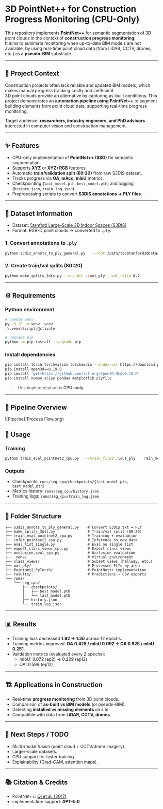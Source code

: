 # 3D PointNet++ for Construction Progress Monitoring (CPU-Only)

This repository implements **PointNet++** for semantic segmentation of 3D point clouds in the context of **construction progress monitoring**.  
It aims to automate monitoring when up-to-date BIM models are not available, by using real-time point cloud data (from LiDAR, CCTV, drones, etc.) as a **pseudo-BIM** substitute.

---

## 📌 Project Context

Construction projects often lack reliable and updated BIM models, which makes manual progress tracking costly and inefficient.  
3D point clouds provide an alternative by capturing as-built conditions. This project demonstrates an **automation pipeline using PointNet++** to segment building elements from point cloud data, supporting real-time progress monitoring.  

Target audience: **researchers, industry engineers, and PhD advisors** interested in computer vision and construction management.

---

## ✨ Features

- CPU-only implementation of **PointNet++ (SSG)** for semantic segmentation.  
- Supports **XYZ** or **XYZ+RGB** features.  
- Automatic **train/validation split (80:20)** from raw S3DIS dataset.  
- Tracks progress via **OA, mAcc, mIoU** metrics.  
- Checkpointing (`last_model.pth`, `best_model.pth`) and logging (`history.json`, `train_log.json`).  
- Preprocessing scripts to convert **S3DIS annotations → PLY files**.  

---

## 📂 Dataset Information

- Dataset: [Stanford Large-Scale 3D Indoor Spaces (S3DIS)](https://cvg-data.inf.ethz.ch/s3dis/)  
- Format: RGB-D point clouds → converted to `.ply`.  

### 1. Convert annotations to `.ply`
```bash
python s3dis_annots_to_ply_general.py   --root /path/to/Stanford3dDataset_v1.2_Aligned_Version   --dst  /path/to/out_ply
```

### 2. Create train/val splits (80:20)
```bash
python make_splits_3dis.py --src_dir .\out_ply --val_ratio 0.2
```

---

## ⚙️ Requirements

### Python environment
```bash
# create venv
py -3.12 -m venv .venv
.\.venv\Scriptsctivate

# upgrade pip
python -m pip install --upgrade pip
```

### Install dependencies
```bash
pip install torch torchvision torchaudio --index-url https://download.pytorch.org/whl/cpu
pip install open3d==0.19.0
pip install "git+https://github.com/isl-org/Open3D-ML@v0.18.0"
pip install numpy scipy pandas matplotlib plyfile
```

> This implementation is **CPU-only**.

---

## 🔄 Pipeline Overview

![Pipeline](Process Flow.png)


## 🚀 Usage

### Training
```bash
python train_eval_pointnet2_cpu.py   --train_files .\out_ply	rain_med.txt   --val_files   .\out_plyal_med.txt   --num_classes 13   --epochs 40   --batch_size 1   --num_points 512   --outdir runs\seg_med
```

### Outputs
- Checkpoints: `runs/seg_cpu/checkpoints/{last_model.pth, best_model.pth}`  
- Metrics history: `runs/seg_cpu/history.json`  
- Training logs: `runs/seg_cpu/train_log.json`  

---

## 📁 Folder Structure

```
├── s3dis_annots_to_ply_general.py    # Convert S3DIS txt → PLY
├── make_splits_3dis.py               # Train/val split (80:20)
├── train_eval_pointnet2_cpu.py       # Training + evaluation
├── infer_pointnet2_cpu.py            # Inference on new data
├── eval_list_single.py               # Eval on single list
├── export_class_views_cpu.py         # Export class views
├── occlusion_eval_cpu.py             # Occlusion evaluation
├── .venv/                            # Virtual environment
├── class_views/                      # Subset views (hallway, etc.)
├── out_ply/                          # Processed PLYs by area
├── Pointnet2_PyTorch/                # PointNet++ implementation
├── results/                          # Predictions + CSV exports
└── runs/
    └── seg_cpu/
        ├── checkpoints/
        │   ├── best_model.pth
        │   └── last_model.pth
        ├── history.json
        └── train_log.json
```

---

## 📊 Results

- Training loss decreased **1.92 → 1.30** across 12 epochs.  
- Training metrics improved: **OA 0.425 / mIoU 0.092 → OA 0.625 / mIoU 0.251**.  
- Validation metrics (evaluated every 2 epochs):  
  - mIoU: 0.072 (ep2) → 0.229 (ep12)  
  - OA: 0.599 (ep12)  

---

## 🏗️ Applications in Construction

- Real-time **progress monitoring** from 3D point clouds.  
- Comparison of **as-built vs BIM models** (or pseudo-BIM).  
- Detecting **installed vs missing elements** on site.  
- Compatible with data from **LiDAR, CCTV, drones**.  

---

## 🔮 Next Steps / TODO

- Multi-modal fusion (point cloud + CCTV/drone imagery).  
- Larger-scale datasets.  
- GPU support for faster training.  
- Explainability (Grad-CAM, attention maps).  

---

## 📚 Citation & Credits

- PointNet++: [Qi et al. (2017)](https://arxiv.org/abs/1706.02413)  
- Implementation support: **GPT-5.0**
